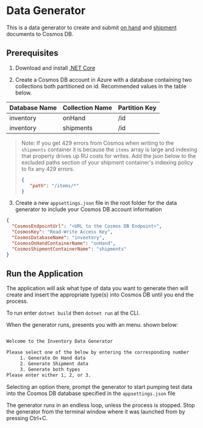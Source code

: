 # Data Generator

This is a data generator to create and submit [on hand](https://github.com/cse-southeast-devcrew/openhack-durable-entities/blob/master/docs/json/samples/input-onhand-sample.json) and [shipment](https://github.com/cse-southeast-devcrew/openhack-durable-entities/blob/master/docs/json/samples/input-shipment-sample.json) documents to Cosmos DB.

## Prerequisites

1. Download and install [.NET Core](https://dotnet.microsoft.com/download)

2. Create a Cosmos DB account in Azure with a database containing two collections both partitioned on id. Recommended values in the table below.

|Database Name  |Collection Name  |Partition Key  |
|---------------|-----------------|---------------|
|inventory      |onHand           |/id            |
|inventory      |shipments        |/id            |

> Note: If you get 429 errors from Cosmos when writing to the `shipments` container it is because the `items` array is large and indexing that property drives up RU costs for writes. Add the json below to the excluded paths section of your shipment container's indexing policy to fix any 429 errors.
>
>```json
>{
>    "path": "/items/*"
>}
>```

3. Create a new  `appsettings.json` file in the root folder for the data generator to include your Cosmos DB account information

```json
{
  "CosmosEndpointUrl": "<URL to the Cosmos DB Endpoint>",
  "CosmosKey": "Read-Write Access Key",
  "CosmosDatabaseName": "inventory",
  "CosmosOnHandContainerName": "onHand",
  "CosmosShipmentContainerName": "shipments"
}
```

## Run the Application

The application will ask what type of data you want to generate then will create and insert the appropriate type(s) into Cosmos DB until you end the process.

To run enter `dotnet build` then `dotnet run` at the CLI.

When the generator runs, presents you with an menu. shown below:

``` bash

Welcome to the Inventory Data Generator

Please select one of the below by entering the corresponding number
     1. Generate On Hand data
     2. Generate Shipment data
     3. Generate both types
Please enter either 1, 2, or 3.

```

Selecting an option there, prompt the generator to start pumping test data into the Cosmos DB database specified in the `appsettings.json` file

The generator runs in an endless loop, unless the process is stopped. Stop the generator from the terminal window where it was launched from by pressing Ctrl+C.
